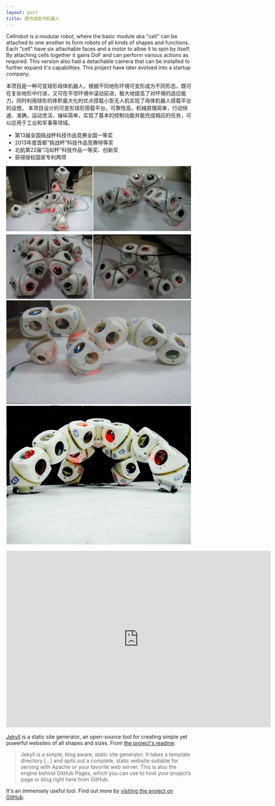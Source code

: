 ```yaml
---
layout: post
title: 图书馆取书机器人
---
```


Cellrobot is a modular robot, where the basic module aka "cell" can be attached to one another to form robots of all kinds of shapes and functions. Each "cell" have six attachable faces and a motor to allow it to spin by itself. By attaching cells together it gains DoF and can perform various actions as required. This version also had a detachable camera that can be installed to further expand it's capabilities. This project have later evolved into a startup company.

本项目是一种可变球形母体机器人，根据不同地形环境可变形成为不同形态，既可在复杂地形中行进，又可在平坦环境中滚动前进，极大地提高了对环境的适应能力，同时利用球形的体积最大化的优点搭载小型无人机实现了母体机器人搭载平台的设想。
本项目设计的可变形球形搭载平台，可靠性高，机械原理简单，行动快速、准确，运动灵活，操纵简单，实现了基本的控制功能并能完成相应的任务，可以应用于工业和军事等领域。

* 第13届全国挑战杯科技作品竞赛全国一等奖
* 2013年度首都“挑战杯”科技作品竞赛特等奖
* 北航第22届“冯如杯”科技作品一等奖、创新奖
* 获得授权国家专利两项 
 
![“图片描述”](/images/cellrobot-diverse.png)
![“图片描述”](/images/cellrobot-snake.jpg)
![“图片描述”](/images/cellrobot-quadruped.jpg)

<iframe
height=480 width=720
src="https://v.youku.com/v_show/id_XMzE3NjI3MzU5Mg==.html?s=cc008d1a962411de83b1"
frameborder=0 allowfullscreen>
</iframe>

[Jekyll](http://jekyllrb.com) is a static site generator, an open-source tool for creating simple yet powerful websites of all shapes and sizes. From [the project's readme](https://github.com/jekyll/jekyll/blob/master/README.markdown):

> Jekyll is a simple, blog aware, static site generator. It takes a template directory [...] and spits out a complete, static website suitable for serving with Apache or your favorite web server. This is also the engine behind GitHub Pages, which you can use to host your project’s page or blog right here from GitHub.

It's an immensely useful tool. Find out more by [visiting the project on GitHub](https://github.com/jekyll/jekyll).
